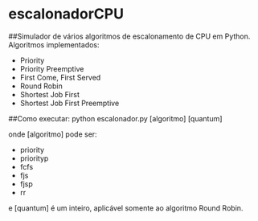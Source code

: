 # escalonadorCPU

##Simulador de vários algoritmos de escalonamento de CPU em Python.
Algoritmos implementados:
- Priority
- Priority Preemptive
- First Come, First Served
- Round Robin
- Shortest Job First
- Shortest Job First Preemptive

##Como executar:
    python escalonador.py [algoritmo] [quantum]

onde [algoritmo] pode ser:
- priority
- priorityp
- fcfs
- fjs
- fjsp
- rr

e [quantum] é um inteiro, aplicável somente ao algoritmo Round Robin.
